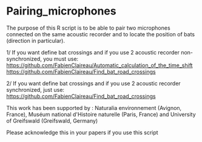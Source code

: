 # Pairing_microphones

The purpose of this R script is to be able to pair two microphones connected on the same acoustic recorder and to locate the position of bats (direction in particular).

1/ If you want define bat crossings and if you use 2 acoustic recorder non-synchronized, you must use:
https://github.com/FabienClaireau/Automatic_calculation_of_the_time_shift
https://github.com/FabienClaireau/Find_bat_road_crossings

2/ If you want define bat crossings and if you use 2 acoustic recorder synchronized, just use:
https://github.com/FabienClaireau/Find_bat_road_crossings

This work has been supported by : Naturalia environnement (Avignon, France), Muséum national d'Histoire naturelle (Paris, France) and University of Greifswald (Greifswald, Germany)

Please acknowledge this in your papers if you use this script 
